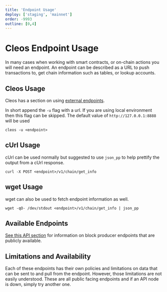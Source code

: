 ```yaml
---
title: 'Endpoint Usage'
deploy: ['staging', 'mainnet']
order: -9993
outline: [0,4]
---
```


# Cleos Endpoint Usage

In many cases when working with smart contracts, or on-chain actions you will need an endpoint. An endpoint can be described as a URL to push transactions to, get chain information such as tables, or lookup accounts.

## Cleos Usage

Cleos has a section on using [external endpoints](../../tools/protocol/cleos.md#external-apis).

In short append the `-u` flag with a url. If you are using local environment then this flag can be skipped. The default value of `http://127.0.0.1:8888` will be used

```
cleos -u <endpoint>
```

## cUrl Usage

cUrl can be used normally but suggested to use `json_pp` to help prettify the output from a cUrl response.

```
curl -X POST <endpoint>/v1/chain/get_info
```

## wget Usage

wget can also be used to fetch endpoint information as well.

```
wget -qO- /dev/stdout <endpoint>/v1/chain/get_info | json_pp
```

## Available Endpoints

[See this API section](../../api/index.md) for information on block producer endpoints that are publicly available.

## Limitations and Availability

Each of these endpoints has their own policies and limitations on data that can be sent to and pull from the endpoint. However, those limitations are not easily understood. These are all public facing endpoints and if an API node is down, simply try another one.